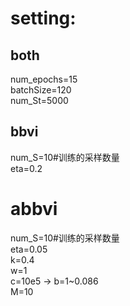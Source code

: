 # setting:  
## both  
num_epochs=15  
batchSize=120  
num_St=5000  

  
## bbvi  
num_S=10#训练的采样数量  
eta=0.2
  

# abbvi  
num_S=10#训练的采样数量  
eta=0.05  
k=0.4  
w=1  
c=10e5 -> b=1~0.086  
M=10  

